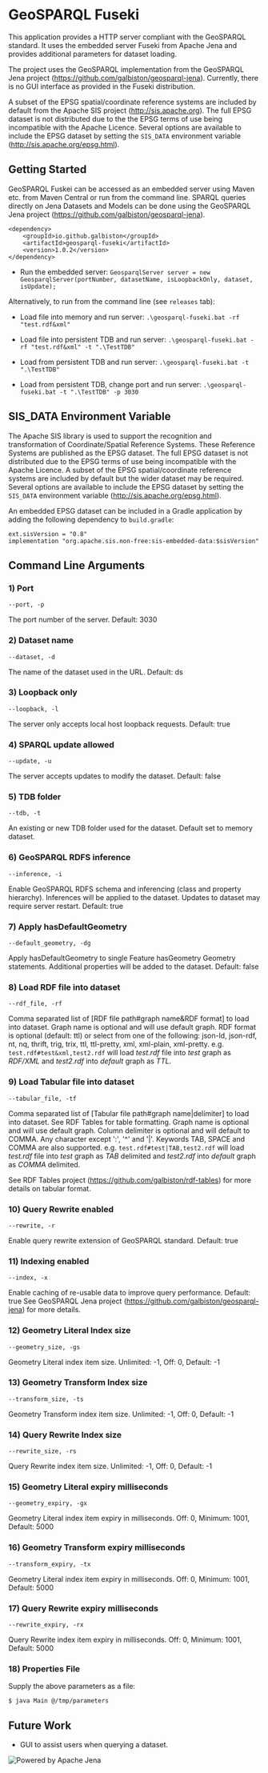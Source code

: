 # GeoSPARQL Fuseki

This application provides a HTTP server compliant with the GeoSPARQL standard.
It uses the embedded server Fuseki from Apache Jena and provides additional parameters for dataset loading.

The project uses the GeoSPARQL implementation from the GeoSPARQL Jena project (https://github.com/galbiston/geosparql-jena).
Currently, there is no GUI interface as provided in the Fuseki distribution.

A subset of the EPSG spatial/coordinate reference systems are included by default from the Apache SIS project (http://sis.apache.org).
The full EPSG dataset is not distributed due to the the EPSG terms of use being incompatible with the Apache Licence.
Several options are available to include the EPSG dataset by setting the `SIS_DATA` environment variable (http://sis.apache.org/epsg.html).

## Getting Started

GeoSPARQL Fuskei can be accessed as an embedded server using Maven etc. from Maven Central or run from the command line.
SPARQL queries directly on Jena Datasets and Models can be done using the GeoSPARQL Jena project (https://github.com/galbiston/geosparql-jena).

```
<dependency>
    <groupId>io.github.galbiston</groupId>
    <artifactId>geosparql-fuseki</artifactId>
    <version>1.0.2</version>
</dependency>
```

* Run the embedded server: `GeosparqlServer server = new GeosparqlServer(portNumber, datasetName, isLoopbackOnly, dataset, isUpdate);`

Alternatively, to run from the command line (see `releases` tab):

* Load file into memory and run server: `.\geosparql-fuseki.bat -rf "test.rdf&xml"`

* Load file into persistent TDB and run server: `.\geosparql-fuseki.bat -rf "test.rdf&xml" -t ".\TestTDB"`

* Load from persistent TDB and run server: `.\geosparql-fuseki.bat -t ".\TestTDB"`

* Load from persistent TDB, change port and run server: `.\geosparql-fuseki.bat -t ".\TestTDB" -p 3030`

## SIS_DATA Environment Variable
The Apache SIS library is used to support the recognition and transformation of Coordinate/Spatial Reference Systems.
These Reference Systems are published as the EPSG dataset.
The full EPSG dataset is not distributed due to the EPSG terms of use being incompatible with the Apache Licence.
A subset of the EPSG spatial/coordinate reference systems are included by default but the wider dataset may be required.
Several options are available to include the EPSG dataset by setting the `SIS_DATA` environment variable (http://sis.apache.org/epsg.html).

An embedded EPSG dataset can be included in a Gradle application by adding the following dependency to `build.gradle`:
```
ext.sisVersion = "0.8"
implementation "org.apache.sis.non-free:sis-embedded-data:$sisVersion"
```

## Command Line Arguments

### 1) Port
```
--port, -p
```

The port number of the server. Default: 3030

### 2) Dataset name
```
--dataset, -d
```

The name of the dataset used in the URL. Default: ds

### 3) Loopback only
```
--loopback, -l
```

The server only accepts local host loopback requests. Default: true

### 4) SPARQL update allowed
```
--update, -u
```

The server accepts updates to modify the dataset. Default: false

### 5) TDB folder
```
--tdb, -t
```

An existing or new TDB folder used for the dataset. Default set to memory dataset.

### 6) GeoSPARQL RDFS inference
```
--inference, -i
```

Enable GeoSPARQL RDFS schema and inferencing (class and property hierarchy). Inferences will be applied to the dataset. Updates to dataset may require server restart. Default: true

### 7) Apply hasDefaultGeometry
```
--default_geometry, -dg
```

Apply hasDefaultGeometry to single Feature hasGeometry Geometry statements. Additional properties will be added to the dataset. Default: false

### 8) Load RDF file into dataset
```
--rdf_file, -rf
```

Comma separated list of [RDF file path#graph name&RDF format] to load into dataset. Graph name is optional and will use default graph. RDF format is optional (default: ttl) or select from one of the following: json-ld, json-rdf, nt, nq, thrift, trig, trix, ttl, ttl-pretty, xml, xml-plain, xml-pretty.
e.g. `test.rdf#test&xml,test2.rdf` will load _test.rdf_ file into _test_ graph as _RDF/XML_ and _test2.rdf_ into _default_ graph as _TTL_.

### 9) Load Tabular file into dataset
```
--tabular_file, -tf
```

Comma separated list of [Tabular file path#graph name|delimiter] to load into dataset. See RDF Tables for table formatting. Graph name is optional and will use default graph. Column delimiter is optional and will default to COMMA. Any character except ':', '^' and '|'. Keywords TAB, SPACE and COMMA are also supported.
e.g. `test.rdf#test|TAB,test2.rdf` will load _test.rdf_ file into _test_ graph as _TAB_ delimited and _test2.rdf_ into _default_ graph as _COMMA_ delimited.

See RDF Tables project (https://github.com/galbiston/rdf-tables) for more details on tabular format.

### 10) Query Rewrite enabled
```
--rewrite, -r
```

Enable query rewrite extension of GeoSPARQL standard. Default: true

### 11) Indexing enabled
```
--index, -x
```

Enable caching of re-usable data to improve query performance. Default: true
See GeoSPARQL Jena project (https://github.com/galbiston/geosparql-jena) for more details.

### 12) Geometry Literal Index size
```
--geometry_size, -gs
```

Geometry Literal index item size. Unlimited: -1, Off: 0, Default: -1

### 13) Geometry Transform Index size
```
--transform_size, -ts
```

Geometry Transform index item size. Unlimited: -1, Off: 0, Default: -1

### 14) Query Rewrite Index size
```
--rewrite_size, -rs
```

Query Rewrite index item size. Unlimited: -1, Off: 0, Default: -1

### 15) Geometry Literal expiry milliseconds
```
--geometry_expiry, -gx
```

Geometry Literal index item expiry in milliseconds. Off: 0, Minimum: 1001, Default: 5000

### 16) Geometry Transform expiry milliseconds
```
--transform_expiry, -tx
```

Geometry Literal index item expiry in milliseconds. Off: 0, Minimum: 1001, Default: 5000

### 17) Query Rewrite expiry milliseconds
```
--rewrite_expiry, -rx
```

Query Rewrite index item expiry in milliseconds. Off: 0, Minimum: 1001, Default: 5000

### 18) Properties File
Supply the above parameters as a file:
```console
$ java Main @/tmp/parameters
```

## Future Work
* GUI to assist users when querying a dataset.

![Powered by Apache Jena](https://www.apache.org/logos/comdev-test/poweredby/jena.png "Powered by Apache Jena")